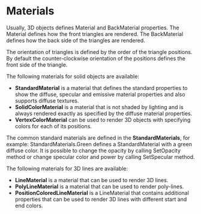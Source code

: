 ﻿# Materials

Usually, 3D objects defines Material and BackMaterial properties. The Material defines how the front triangles are rendered. The BackMaterial defines how the back side of the triangles are rendered. 

The orientation of triangles is defined by the order of the triangle positions. By default the counter-clockwise orientation of the positions defines the front side of the triangle.

The following materials for solid objects are available:
- **StandardMaterial** is a material that defines the standard properties to show the diffuse, specular and emissive material properties and also supports diffuse textures.
- **SolidColorMaterial** is a material that is not shaded by lighting and is always rendered exactly as specified by the diffuse material properties.
- **VertexColorMaterial** can be used to render 3D objects with specifying colors for each of its positions.

The common standard materials are defined in the **StandardMaterials**, for example: StandardMaterials.Green defines a StandardMaterial with a green diffuse color. It is possible to change the opacity by calling SetOpacity method or change specular color and power by calling SetSpecular method.

The following materials for 3D lines are available:
- **LineMaterial** is a material that can be used to render 3D lines.
- **PolyLineMaterial** is a material that can be used to render poly-lines.
- **PositionColoredLineMaterial** is a LineMaterial that contains additional properties that can be used to render 3D lines with different start and end colors.
